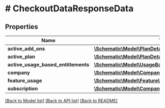 # # CheckoutDataResponseData

## Properties

Name | Type | Description | Notes
------------ | ------------- | ------------- | -------------
**active_add_ons** | [**\Schematic\Model\PlanDetailResponseData[]**](PlanDetailResponseData.md) |  |
**active_plan** | [**\Schematic\Model\PlanDetailResponseData**](PlanDetailResponseData.md) |  | [optional]
**active_usage_based_entitlements** | [**\Schematic\Model\UsageBasedEntitlementResponseData[]**](UsageBasedEntitlementResponseData.md) |  |
**company** | [**\Schematic\Model\CompanyDetailResponseData**](CompanyDetailResponseData.md) |  | [optional]
**feature_usage** | [**\Schematic\Model\FeatureUsageDetailResponseData**](FeatureUsageDetailResponseData.md) |  | [optional]
**subscription** | [**\Schematic\Model\CompanySubscriptionResponseData**](CompanySubscriptionResponseData.md) |  | [optional]

[[Back to Model list]](../../README.md#models) [[Back to API list]](../../README.md#endpoints) [[Back to README]](../../README.md)
